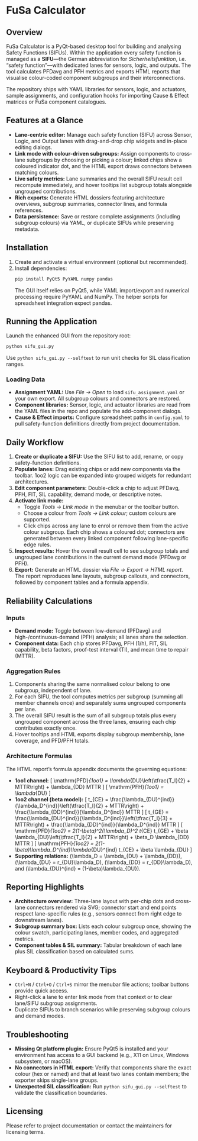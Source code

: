 # FuSa Calculator

## Overview
FuSa Calculator is a PyQt-based desktop tool for building and analysing Safety Functions (SIFUs). Within the application every safety function is managed as a **SIFU**—the German abbreviation for *Sicherheitsfunktion*, i.e. “safety function”—with dedicated lanes for sensors, logic, and outputs. The tool calculates PFDavg and PFH metrics and exports HTML reports that visualise colour-coded component subgroups and their interconnections.

The repository ships with YAML libraries for sensors, logic, and actuators, sample assignments, and configuration hooks for importing Cause & Effect matrices or FuSa component catalogues.

## Features at a Glance
- **Lane-centric editor:** Manage each safety function (SIFU) across Sensor, Logic, and Output lanes with drag-and-drop chip widgets and in-place editing dialogs.
- **Link mode with colour-driven subgroups:** Assign components to cross-lane subgroups by choosing or picking a colour; linked chips show a coloured indicator dot, and the HTML export draws connectors between matching colours.
- **Live safety metrics:** Lane summaries and the overall SIFU result cell recompute immediately, and hover tooltips list subgroup totals alongside ungrouped contributions.
- **Rich exports:** Generate HTML dossiers featuring architecture overviews, subgroup summaries, connector lines, and formula references.
- **Data persistence:** Save or restore complete assignments (including subgroup colours) via YAML, or duplicate SIFUs while preserving metadata.

## Installation
1. Create and activate a virtual environment (optional but recommended).
2. Install dependencies:
   ```bash
   pip install PyQt5 PyYAML numpy pandas
   ```
   The GUI itself relies on PyQt5, while YAML import/export and numerical processing require PyYAML and NumPy. The helper scripts for spreadsheet integration expect pandas.

## Running the Application
Launch the enhanced GUI from the repository root:
```bash
python sifu_gui.py
```
Use `python sifu_gui.py --selftest` to run unit checks for SIL classification ranges.

### Loading Data
- **Assignment YAML:** Use *File → Open* to load `sifu_assignment.yaml` or your own export. All subgroup colours and connectors are restored.
- **Component libraries:** Sensor, logic, and actuator libraries are read from the YAML files in the repo and populate the add-component dialogs.
- **Cause & Effect imports:** Configure spreadsheet paths in `config.yaml` to pull safety-function definitions directly from project documentation.

## Daily Workflow
1. **Create or duplicate a SIFU:** Use the SIFU list to add, rename, or copy safety-function definitions.
2. **Populate lanes:** Drag existing chips or add new components via the toolbar. 1oo2 logic can be expanded into grouped widgets for redundant architectures.
3. **Edit component parameters:** Double-click a chip to adjust PFDavg, PFH, FIT, SIL capability, demand mode, or descriptive notes.
4. **Activate link mode:**
   - Toggle *Tools → Link mode* in the menubar or the toolbar button.
   - Choose a colour from *Tools → Link colour*; custom colours are supported.
   - Click chips across any lane to enrol or remove them from the active colour subgroup. Each chip shows a coloured dot; connectors are generated between every linked component following lane-specific edge rules.
5. **Inspect results:** Hover the overall result cell to see subgroup totals and ungrouped lane contributions in the current demand mode (PFDavg or PFH).
6. **Export:** Generate an HTML dossier via *File → Export → HTML report*. The report reproduces lane layouts, subgroup callouts, and connectors, followed by component tables and a formula appendix.

## Reliability Calculations
### Inputs
- **Demand mode:** Toggle between low-demand (PFDavg) and high-/continuous-demand (PFH) analysis; all lanes share the selection.
- **Component data:** Each chip stores PFDavg, PFH (1/h), FIT, SIL capability, beta factors, proof-test interval (TI), and mean time to repair (MTTR).

### Aggregation Rules
1. Components sharing the same normalised colour belong to one subgroup, independent of lane.
2. For each SIFU, the tool computes metrics per subgroup (summing all member channels once) and separately sums ungrouped components per lane.
3. The overall SIFU result is the sum of all subgroup totals plus every ungrouped component across the three lanes, ensuring each chip contributes exactly once.
4. Hover tooltips and HTML exports display subgroup membership, lane coverage, and PFD/PFH totals.

### Architecture Formulas
The HTML report’s formula appendix documents the governing equations:
- **1oo1 channel:**
  \[
  \mathrm{PFD}_{1oo1} = \lambda_{DU}\left(\tfrac{T_I}{2} + MTTR\right) + \lambda_{DD} MTTR
  \]
  \[
  \mathrm{PFH}_{1oo1} = \lambda_{DU}
  \]
- **1oo2 channel (beta model):**
  \[
  t_{CE} = \frac{\lambda_{DU}^{ind}}{\lambda_D^{ind}}\left(\tfrac{T_I}{2} + MTTR\right) + \frac{\lambda_{DD}^{ind}}{\lambda_D^{ind}} MTTR
  \]
  \[
  t_{GE} = \frac{\lambda_{DU}^{ind}}{\lambda_D^{ind}}\left(\tfrac{T_I}{3} + MTTR\right) + \frac{\lambda_{DD}^{ind}}{\lambda_D^{ind}} MTTR
  \]
  \[
  \mathrm{PFD}_{1oo2} = 2(1-\beta)^2(\lambda_D)^2 t_{CE} t_{GE} + \beta \lambda_{DU}\left(\tfrac{T_I}{2} + MTTR\right) + \beta_D \lambda_{DD} MTTR
  \]
  \[
  \mathrm{PFH}_{1oo2} = 2(1-\beta)\lambda_D^{ind}\lambda_{DU}^{ind} t_{CE} + \beta \lambda_{DU}
  \]
- **Supporting relations:**
  \(\lambda_D = \lambda_{DU} + \lambda_{DD}\), \(\lambda_{DU} = r_{DU}\lambda_D\), \(\lambda_{DD} = r_{DD}\lambda_D\), and \(\lambda_{DU}^{ind} = (1-\beta)\lambda_{DU}\).

## Reporting Highlights
- **Architecture overview:** Three-lane layout with per-chip dots and cross-lane connectors rendered via SVG; connector start and end points respect lane-specific rules (e.g., sensors connect from right edge to downstream lanes).
- **Subgroup summary box:** Lists each colour subgroup once, showing the colour swatch, participating lanes, member codes, and aggregated metrics.
- **Component tables & SIL summary:** Tabular breakdown of each lane plus SIL classification based on calculated sums.

## Keyboard & Productivity Tips
- `Ctrl+N` / `Ctrl+O` / `Ctrl+S` mirror the menubar file actions; toolbar buttons provide quick access.
- Right-click a lane to enter link mode from that context or to clear lane/SIFU subgroup assignments.
- Duplicate SIFUs to branch scenarios while preserving subgroup colours and demand modes.

## Troubleshooting
- **Missing Qt platform plugin:** Ensure PyQt5 is installed and your environment has access to a GUI backend (e.g., X11 on Linux, Windows subsystem, or macOS).
- **No connectors in HTML export:** Verify that components share the exact colour (hex or named) and that at least two lanes contain members; the exporter skips single-lane groups.
- **Unexpected SIL classification:** Run `python sifu_gui.py --selftest` to validate the classification boundaries.

## Licensing
Please refer to project documentation or contact the maintainers for licensing terms.
